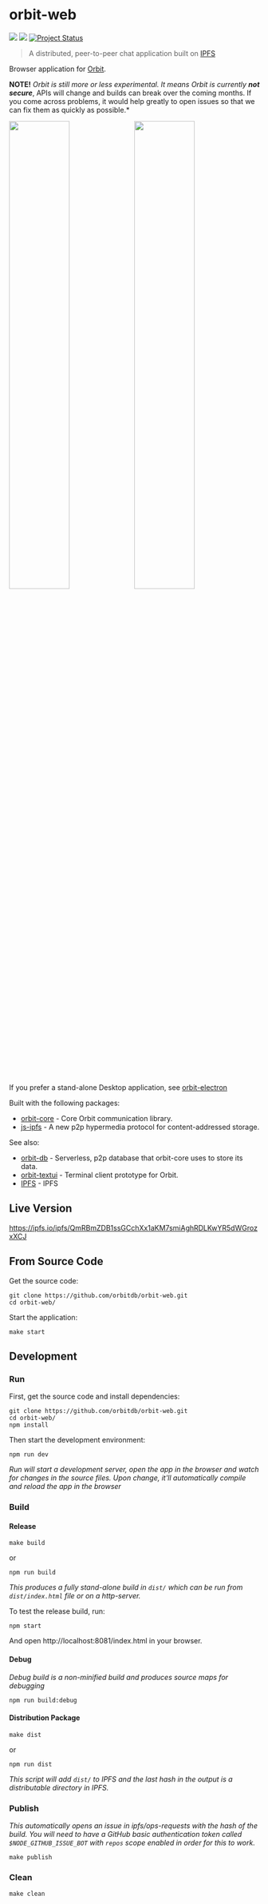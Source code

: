 # orbit-web

[![](https://img.shields.io/badge/made%20by-Protocol%20Labs-blue.svg?style=flat-square)](http://ipn.io)
[![](https://img.shields.io/badge/freenode-%23ipfs-blue.svg?style=flat-square)](http://webchat.freenode.net/?channels=%23ipfs)
[![Project Status](https://badge.waffle.io/haadcode/orbit.svg?label=In%20Progress&title=In%20Progress)](https://waffle.io/haadcode/orbit)

> A distributed, peer-to-peer chat application built on [IPFS](http://ipfs.io)

Browser application for [Orbit](https://github.com/orbitdb/orbit).

**NOTE!** *Orbit is still more or less experimental. It means Orbit is currently ***not secure****, APIs will change and builds can break over the coming months. If you come across problems, it would help greatly to open issues so that we can fix them as quickly as possible.*

<img src="https://raw.githubusercontent.com/orbitdb/orbit-web/master/screenshots/screenshot1.png" width="49%">
<img src="https://raw.githubusercontent.com/orbitdb/orbit-web/master/screenshots/screenshot2.png" width="49%">

If you prefer a stand-alone Desktop application, see [orbit-electron](https://github.com/orbitdb/orbit-electron)

Built with the following packages:

- [orbit-core](https://github.com/orbitdb/orbit-core) - Core Orbit communication library.
- [js-ipfs](https://github.com/ipfs/js-ipfs) - A new p2p hypermedia protocol for content-addressed storage.

See also:

- [orbit-db](https://github.com/orbitdb/orbit-db) - Serverless, p2p database that orbit-core uses to store its data.
- [orbit-textui](https://github.com/orbitdb/orbit-textui) - Terminal client prototype for Orbit.
- [IPFS](https://ipfs.io) - IPFS

## Live Version

https://ipfs.io/ipfs/QmRBmZDB1ssGCchXx1aKM7smiAghRDLKwYR5dWGrozxXCJ

## From Source Code

Get the source code:

```
git clone https://github.com/orbitdb/orbit-web.git
cd orbit-web/
```

Start the application:

`make start`

## Development

### Run

First, get the source code and install dependencies:

```
git clone https://github.com/orbitdb/orbit-web.git
cd orbit-web/
npm install
```

Then start the development environment:

`npm run dev`

*Run will start a development server, open the app in the browser and watch for changes in the source files. Upon change, it'll automatically compile and reload the app in the browser*

### Build

#### Release

`make build`

or

`npm run build`

*This produces a fully stand-alone build in `dist/` which can be run from `dist/index.html` file or on a http-server.*

To test the release build, run:

`npm start`

And open http://localhost:8081/index.html in your browser.

#### Debug

*Debug build is a non-minified build and produces source maps for debugging*

`npm run build:debug`

#### Distribution Package

`make dist`

or

`npm run dist`

*This script will add `dist/` to IPFS and the last hash in the output is a distributable directory in IPFS.*

### Publish

*This automatically opens an issue in ipfs/ops-requests with the hash of the build. You will need to have a GitHub basic authentication token called `$NODE_GITHUB_ISSUE_BOT` with `repos` scope enabled in order for this to work.*

`make publish` 

### Clean

`make clean`
